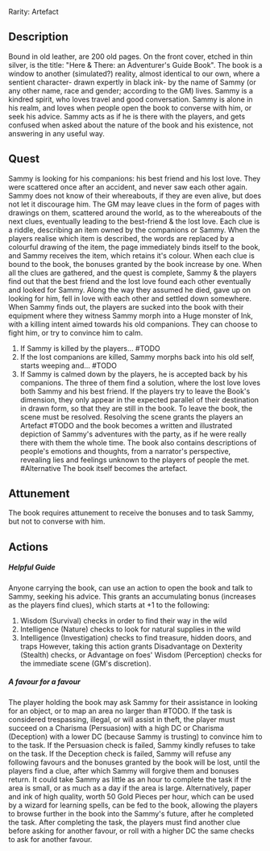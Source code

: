 Rarity: Artefact
## Description
Bound in old leather, are 200 old pages. On the front cover, etched in thin silver, is the title: "Here & There: an Adventurer's Guide Book".
The book is a window to another (simulated?) reality, almost identical to our own, where a sentient character- drawn expertly in black ink- by the name of Sammy (or any other name, race and gender; according to the GM) lives. Sammy is a kindred spirit, who loves travel and good conversation. Sammy is alone in his realm, and loves when people open the book to converse with him, or seek his advice.
Sammy acts as if he is there with the players, and gets confused when asked about the nature of the book and his existence, not answering in any useful way.

## Quest
Sammy is looking for his companions: his best friend and his lost love. They were scattered once after an accident, and never saw each other again. Sammy does not know of their whereabouts, if they are even alive, but does not let it discourage him.
The GM may leave clues in the form of pages with drawings on them, scattered around the world, as to the whereabouts of the next clues, eventually leading to the best-friend & the lost love.
Each clue is a riddle, describing an item owned by the companions or Sammy. When the players realise which item is described, the words are replaced by a colourful drawing of the item, the page immediately binds itself to the book, and Sammy receives the item, which retains it's colour.
When each clue is bound to the book, the bonuses granted by the book increase by one.
When all the clues are gathered, and the quest is complete, Sammy & the players find out that the best friend and the lost love found each other eventually and looked for Sammy. Along the way they assumed he died, gave up on looking for him, fell in love with each other and settled down somewhere.
When Sammy finds out, the players are sucked into the book with their equipment where they witness Sammy morph into a Huge monster of Ink, with a killing intent aimed towards his old companions. They can choose to fight him, or try to convince him to calm.
1. If Sammy is killed by the players... #TODO
2. If the lost companions are killed, Sammy morphs back into his old self, starts weeping and... #TODO
3. If Sammy is calmed down by the players, he is accepted back by his companions. The three of them find a solution, where the lost love loves both Sammy and his best friend.
If the players try to leave the Book's dimension, they only appear in the expected parallel of their destination in drawn form, so that they are still in the book. To leave the book, the scene must be resolved.
Resolving the scene grants the players an Artefact #TODO and the book becomes a written and illustrated depiction of Sammy's adventures with the party, as if he were really there with them the whole time. The book also contains descriptions of people's emotions and thoughts, from a narrator's perspective, revealing lies and feelings unknown to the players of people the met.
#Alternative The book itself becomes the artefact.

## Attunement
The book requires attunement to receive the bonuses and to task Sammy, but not to converse with him.

## Actions
##### Helpful Guide
Anyone carrying the book, can use an action to open the book and talk to Sammy, seeking his advice. This grants an accumulating bonus (increases as the players find clues), which starts at +1 to the following:
1. Wisdom (Survival) checks in order to find their way in the wild
2. Intelligence (Nature) checks to look for natural supplies in the wild
3. Intelligence (Investigation) checks to find treasure, hidden doors, and traps
However, taking this action grants Disadvantage on Dexterity (Stealth) checks, or Advantage on foes' Wisdom (Perception) checks for the immediate scene (GM's discretion).
##### A favour for a favour
The player holding the book may ask Sammy for their assistance in looking for an object, or to map an area no larger than #TODO. If the task is considered trespassing, illegal, or will assist in theft, the player must succeed on a Charisma (Persuasion) with a high DC or Charisma (Deception) with a lower DC (because Sammy is trusting) to convince him to to the task. If the Persuasion check is failed, Sammy kindly refuses to take on the task. If the Deception check is failed, Sammy will refuse any following favours and the bonuses granted by the book will be lost, until the players find a clue, after which Sammy will forgive them and bonuses return.
It could take Sammy as little as an hour to complete the task if the area is small, or as much as a day if the area is large. Alternatively, paper and ink of high quality, worth 50 Gold Pieces per hour, which can be used by a wizard for learning spells, can be fed to the book, allowing the players to browse further in the book into the Sammy's future, after he completed the task.
After completing the task, the players must find another clue before asking for another favour, or roll with a higher DC the same checks to ask for another favour.